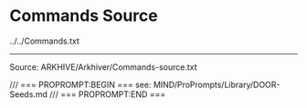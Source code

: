 # Commands Source

../../Commands.txt

---
Source: ARKHIVE/Arkhiver/Commands-source.txt

/// === PROPROMPT:BEGIN ===
see: MIND/ProPrompts/Library/DOOR-Seeds.md
/// === PROPROMPT:END ===
